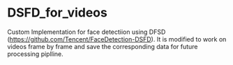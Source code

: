 # DSFD_for_videos


Custom Implementation for face detectiion using DFSD (https://github.com/Tencent/FaceDetection-DSFD). It is modified to work on videos frame by frame and save the corresponding data for future processing piplline.
